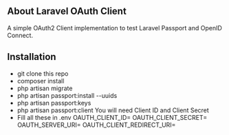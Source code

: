 ## About Laravel OAuth Client

A simple OAuth2 Client implementation to test Laravel Passport and OpenID Connect.

## Installation

- git clone this repo
- composer install
- php artisan migrate
- php artisan passport:install --uuids
- php artisan passport:keys
- php artisan passport:client
You will need Client ID and Client Secret
- Fill all these in .env
  OAUTH_CLIENT_ID=
  OAUTH_CLIENT_SECRET=
  OAUTH_SERVER_URI=
  OAUTH_CLIENT_REDIRECT_URI=
  
